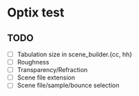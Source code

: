 # Optix test

## TODO
- [ ] Tabulation size in scene_builder.{cc, hh}
- [ ] Roughness
- [ ] Transparency/Refraction
- [ ] Scene file extension
- [ ] Scene file/sample/bounce selection